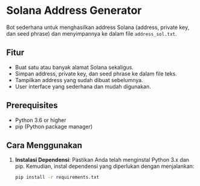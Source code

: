 # Solana Address Generator
Bot sederhana untuk menghasilkan address Solana (address, private key, dan seed phrase) dan menyimpannya ke dalam file `address_sol.txt`.

## Fitur
- Buat satu atau banyak alamat Solana sekaligus.
- Simpan address, private key, dan seed phrase ke dalam file teks.
- Tampilkan address yang sudah dibuat sebelumnya.
- User interface yang sederhana dan mudah digunakan.

## Prerequisites
- Python 3.6 or higher
- pip (Python package manager)

## Cara Menggunakan
1. **Instalasi Dependensi**:
   Pastikan Anda telah menginstal Python 3.x dan pip. Kemudian, instal dependensi yang diperlukan dengan menjalankan:
   ```bash
   pip install -r requirements.txt
